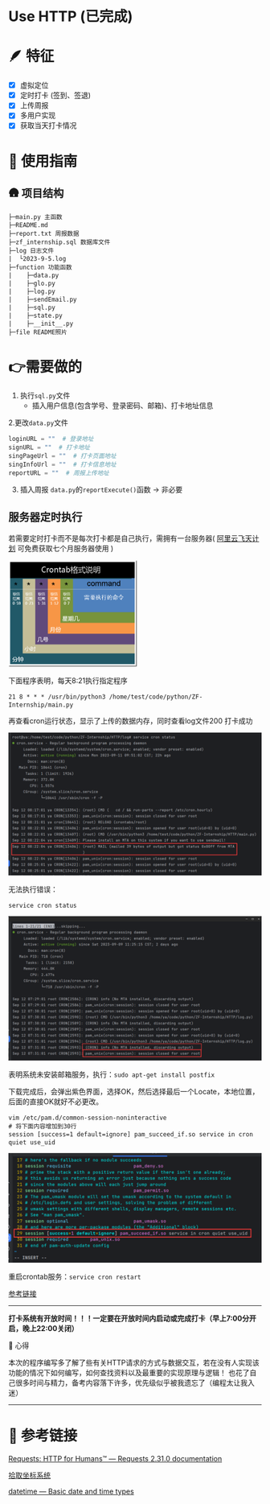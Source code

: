 # Use HTTP (已完成)

# 🪶 特征

- [x]  虚拟定位
- [x]  定时打卡 (签到、签退)
- [x]  上传周报
- [x]  多用户实现
- [x]  获取当天打卡情况

# 📜 使用指南

## 🛖 项目结构

```
├─main.py 主函数
├─README.md
├─report.txt 周报数据
├─zf_internship.sql 数据库文件
├─log 日志文件
|  └2023-9-5.log
├─function 功能函数
|    ├─data.py
|    ├─glo.py
|    ├─log.py
|    ├─sendEmail.py
|    ├─sql.py
|    ├─state.py
|    ├─__init__.py
├─file README照片
```

# 👉需要做的

1. 执行`sql.py`文件
   - 插入用户信息(包含学号、登录密码、邮箱)、打卡地址信息 


2.更改`data.py`文件

```python
loginURL = ""  # 登录地址
signURL = ""  # 打卡地址
singPageUrl = ""  # 打卡页面地址
singInfoUrl = ""  # 打卡信息地址
reportURL = ""  # 周报上传地址
```

3. 插入周报 `data.py`的`reportExecute()`函数 ->  非必要

## 服务器定时执行

若需要定时打卡而不是每次打卡都是自己执行，需拥有一台服务器( [阿里云飞天计划](https://developer.aliyun.com/plan/student) 可免费获取七个月服务器使用 )  

<img src="file/image-20231116105443748.png" alt="image-20231116105443748|" style="zoom:25%;" />

下面程序表明，每天8:21执行指定程序

```shell
21 8 * * * /usr/bin/python3 /home/test/code/python/ZF-Internship/main.py
```

再查看cron运行状态，显示了上传的数据内存，同时查看log文件200 打卡成功  

![image-20231116105811868](file/image-20231116105811868.png)



无法执行错误： 

```shell
service cron status
```

![image-20231116105608948](file/image-20231116105608948.png)

表明系统未安装邮箱服务，执行：`sudo apt-get install postfix`

下载完成后，会弹出紫色界面，选择OK，然后选择最后一个Locate，本地位置，后面的直接OK就好不必更改。

```shell
vim /etc/pam.d/common-session-noninteractive
# 将下面内容增加到30行
session [success=1 default=ignore] pam_succeed_if.so service in cron quiet use_uid  
```

![image-20231116105657437](file/image-20231116105657437.png)

重启crontab服务：`service cron restart`

[参考链接](https://askubuntu.com/questions/222512/cron-info-no-mta-installed-discarding-output-error-in-the-syslog)



---

**打卡系统有开放时间！！！一定要在开放时间内启动或完成打卡（早上7:00分开启，晚上22:00关闭）** 

💝 心得

本次的程序编写多了解了些有关HTTP请求的方式与数据交互，若在没有人实现该功能的情况下如何编写，如何查找资料以及最重要的实现原理与逻辑！  也花了自己很多时间与精力，备考内容落下许多，优先级似乎被我遗忘了（编程太让我入迷）

---

# 🔗 参考链接

[Requests: HTTP for Humans™ — Requests 2.31.0 documentation](https://requests.readthedocs.io/)

[拾取坐标系统](https://lbs.amap.com/)

[datetime — Basic date and time types](https://docs.python.org/3/library/datetime.html)